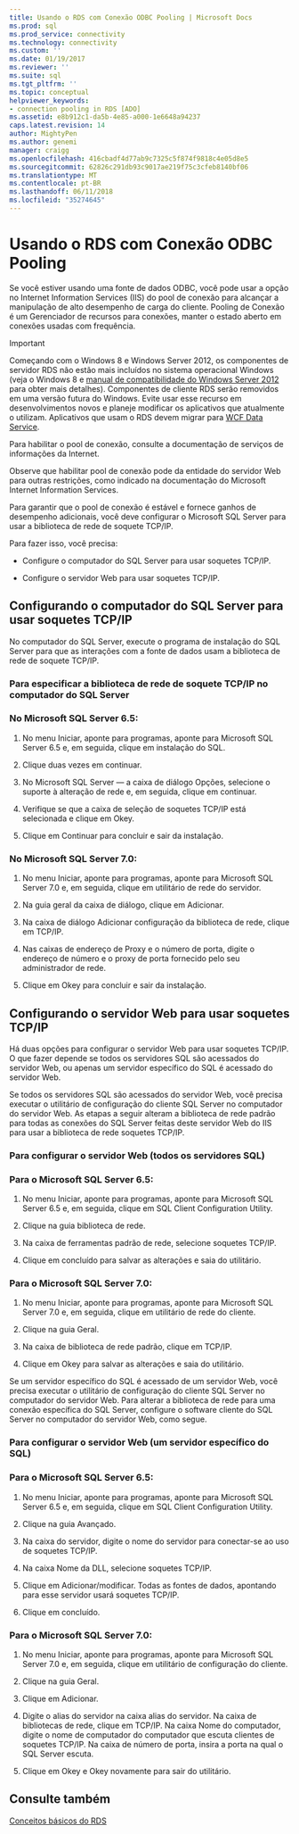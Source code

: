 ```yaml
---
title: Usando o RDS com Conexão ODBC Pooling | Microsoft Docs
ms.prod: sql
ms.prod_service: connectivity
ms.technology: connectivity
ms.custom: ''
ms.date: 01/19/2017
ms.reviewer: ''
ms.suite: sql
ms.tgt_pltfrm: ''
ms.topic: conceptual
helpviewer_keywords:
- connection pooling in RDS [ADO]
ms.assetid: e8b912c1-da5b-4e85-a000-1e6648a94237
caps.latest.revision: 14
author: MightyPen
ms.author: genemi
manager: craigg
ms.openlocfilehash: 416cbadf4d77ab9c7325c5f874f9818c4e05d8e5
ms.sourcegitcommit: 62826c291db93c9017ae219f75c3cfeb8140bf06
ms.translationtype: MT
ms.contentlocale: pt-BR
ms.lasthandoff: 06/11/2018
ms.locfileid: "35274645"
---
```

# <a name="using-rds-with-odbc-connection-pooling"></a>Usando o RDS com Conexão ODBC Pooling
Se você estiver usando uma fonte de dados ODBC, você pode usar a opção no Internet Information Services (IIS) do pool de conexão para alcançar a manipulação de alto desempenho de carga do cliente. Pooling de Conexão é um Gerenciador de recursos para conexões, manter o estado aberto em conexões usadas com frequência.  
  
> [!IMPORTANT]
>  Começando com o Windows 8 e Windows Server 2012, os componentes de servidor RDS não estão mais incluídos no sistema operacional Windows (veja o Windows 8 e [manual de compatibilidade do Windows Server 2012](https://www.microsoft.com/en-us/download/details.aspx?id=27416) para obter mais detalhes). Componentes de cliente RDS serão removidos em uma versão futura do Windows. Evite usar esse recurso em desenvolvimentos novos e planeje modificar os aplicativos que atualmente o utilizam. Aplicativos que usam o RDS devem migrar para [WCF Data Service](http://go.microsoft.com/fwlink/?LinkId=199565).  
  
 Para habilitar o pool de conexão, consulte a documentação de serviços de informações da Internet.  
  
 Observe que habilitar pool de conexão pode da entidade do servidor Web para outras restrições, como indicado na documentação do Microsoft Internet Information Services.  
  
 Para garantir que o pool de conexão é estável e fornece ganhos de desempenho adicionais, você deve configurar o Microsoft SQL Server para usar a biblioteca de rede de soquete TCP/IP.  
  
 Para fazer isso, você precisa:  
  
-   Configure o computador do SQL Server para usar soquetes TCP/IP.  
  
-   Configure o servidor Web para usar soquetes TCP/IP.  
  
## <a name="configuring-the-sql-server-computer-to-use-tcpip-sockets"></a>Configurando o computador do SQL Server para usar soquetes TCP/IP  
 No computador do SQL Server, execute o programa de instalação do SQL Server para que as interações com a fonte de dados usam a biblioteca de rede de soquete TCP/IP.  
  
### <a name="to-specify-the-tcpip-socket-network-library-on-the-sql-server-computer"></a>Para especificar a biblioteca de rede de soquete TCP/IP no computador do SQL Server  
  
### <a name="in-microsoft-sql-server-65"></a>No Microsoft SQL Server 6.5:  
  
1.  No menu Iniciar, aponte para programas, aponte para Microsoft SQL Server 6.5 e, em seguida, clique em instalação do SQL.  
  
2.  Clique duas vezes em continuar.  
  
3.  No Microsoft SQL Server — a caixa de diálogo Opções, selecione o suporte à alteração de rede e, em seguida, clique em continuar.  
  
4.  Verifique se que a caixa de seleção de soquetes TCP/IP está selecionada e clique em Okey.  
  
5.  Clique em Continuar para concluir e sair da instalação.  
  
### <a name="in-microsoft-sql-server-70"></a>No Microsoft SQL Server 7.0:  
  
1.  No menu Iniciar, aponte para programas, aponte para Microsoft SQL Server 7.0 e, em seguida, clique em utilitário de rede do servidor.  
  
2.  Na guia geral da caixa de diálogo, clique em Adicionar.  
  
3.  Na caixa de diálogo Adicionar configuração da biblioteca de rede, clique em TCP/IP.  
  
4.  Nas caixas de endereço de Proxy e o número de porta, digite o endereço de número e o proxy de porta fornecido pelo seu administrador de rede.  
  
5.  Clique em Okey para concluir e sair da instalação.  
  
## <a name="configuring-the-web-server-to-use-tcpip-sockets"></a>Configurando o servidor Web para usar soquetes TCP/IP  
 Há duas opções para configurar o servidor Web para usar soquetes TCP/IP. O que fazer depende se todos os servidores SQL são acessados do servidor Web, ou apenas um servidor específico do SQL é acessado do servidor Web.  
  
 Se todos os servidores SQL são acessados do servidor Web, você precisa executar o utilitário de configuração do cliente SQL Server no computador do servidor Web. As etapas a seguir alteram a biblioteca de rede padrão para todas as conexões do SQL Server feitas deste servidor Web do IIS para usar a biblioteca de rede soquetes TCP/IP.  
  
### <a name="to-configure-the-web-server-all-sql-servers"></a>Para configurar o servidor Web (todos os servidores SQL)  
  
### <a name="for-microsoft-sql-server-65"></a>Para o Microsoft SQL Server 6.5:  
  
1.  No menu Iniciar, aponte para programas, aponte para Microsoft SQL Server 6.5 e, em seguida, clique em SQL Client Configuration Utility.  
  
2.  Clique na guia biblioteca de rede.  
  
3.  Na caixa de ferramentas padrão de rede, selecione soquetes TCP/IP.  
  
4.  Clique em concluído para salvar as alterações e saia do utilitário.  
  
### <a name="for-microsoft-sql-server-70"></a>Para o Microsoft SQL Server 7.0:  
  
1.  No menu Iniciar, aponte para programas, aponte para Microsoft SQL Server 7.0 e, em seguida, clique em utilitário de rede do cliente.  
  
2.  Clique na guia Geral.  
  
3.  Na caixa de biblioteca de rede padrão, clique em TCP/IP.  
  
4.  Clique em Okey para salvar as alterações e saia do utilitário.  
  
 Se um servidor específico do SQL é acessado de um servidor Web, você precisa executar o utilitário de configuração do cliente SQL Server no computador do servidor Web. Para alterar a biblioteca de rede para uma conexão específica do SQL Server, configure o software cliente do SQL Server no computador do servidor Web, como segue.  
  
### <a name="to-configure-the-web-server-a-specific-sql-server"></a>Para configurar o servidor Web (um servidor específico do SQL)  
  
### <a name="for-microsoft-sql-server-65"></a>Para o Microsoft SQL Server 6.5:  
  
1.  No menu Iniciar, aponte para programas, aponte para Microsoft SQL Server 6.5 e, em seguida, clique em SQL Client Configuration Utility.  
  
2.  Clique na guia Avançado.  
  
3.  Na caixa do servidor, digite o nome do servidor para conectar-se ao uso de soquetes TCP/IP.  
  
4.  Na caixa Nome da DLL, selecione soquetes TCP/IP.  
  
5.  Clique em Adicionar/modificar. Todas as fontes de dados, apontando para esse servidor usará soquetes TCP/IP.  
  
6.  Clique em concluído.  
  
### <a name="for-microsoft-sql-server-70"></a>Para o Microsoft SQL Server 7.0:  
  
1.  No menu Iniciar, aponte para programas, aponte para Microsoft SQL Server 7.0 e, em seguida, clique em utilitário de configuração do cliente.  
  
2.  Clique na guia Geral.  
  
3.  Clique em Adicionar.  
  
4.  Digite o alias do servidor na caixa alias do servidor. Na caixa de bibliotecas de rede, clique em TCP/IP. Na caixa Nome do computador, digite o nome de computador do computador que escuta clientes de soquetes TCP/IP. Na caixa de número de porta, insira a porta na qual o SQL Server escuta.  
  
5.  Clique em Okey e Okey novamente para sair do utilitário.  
  
## <a name="see-also"></a>Consulte também  
 [Conceitos básicos do RDS](../../../ado/guide/remote-data-service/rds-fundamentals.md)






















